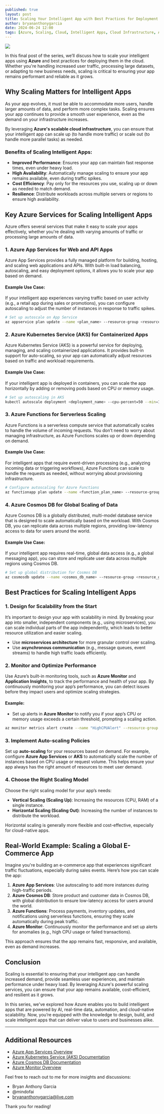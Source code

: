```yaml
---
published: true
layout: post
title: Scaling Your Intelligent App with Best Practices for Deployment on Azure
author: bryananthonygarcia
date: 2024-06-24 12:00
tags: [Azure, Scaling, Cloud, Intelligent Apps, Cloud Infrastructure, App Services]
---
```


<img src="{{site.baseurl}}/azure-scaling-banner.jpg"/>

In this final post of the series, we’ll discuss how to scale your intelligent apps using **Azure** and best practices for deploying them in the cloud. Whether you're handling increased user traffic, processing large datasets, or adapting to new business needs, scaling is critical to ensuring your app remains performant and reliable as it grows.

## Why Scaling Matters for Intelligent Apps

As your app evolves, it must be able to accommodate more users, handle larger amounts of data, and perform more complex tasks. Scaling ensures your app continues to provide a smooth user experience, even as the demand on your infrastructure increases. 

By leveraging **Azure's scalable cloud infrastructure**, you can ensure that your intelligent app can scale up (to handle more traffic) or scale out (to handle more parallel tasks) as needed.

### Benefits of Scaling Intelligent Apps:
- **Improved Performance**: Ensures your app can maintain fast response times, even under heavy load.
- **High Availability**: Automatically manage scaling to ensure your app remains available, even during traffic spikes.
- **Cost Efficiency**: Pay only for the resources you use, scaling up or down as needed to match demand.
- **Resilience**: Distribute workloads across multiple servers or regions to ensure high availability.


## Key Azure Services for Scaling Intelligent Apps

Azure offers several services that make it easy to scale your apps effectively, whether you're dealing with varying amounts of traffic or processing large amounts of data.

### 1. **Azure App Services for Web and API Apps**

Azure App Services provides a fully managed platform for building, hosting, and scaling web applications and APIs. With built-in load balancing, autoscaling, and easy deployment options, it allows you to scale your app based on demand.

#### Example Use Case:
If your intelligent app experiences varying traffic based on user activity (e.g., a retail app during sales or promotions), you can configure autoscaling to adjust the number of instances in response to traffic spikes.

```bash
# Set up autoscale on App Service
az appservice plan update --name <plan_name> --resource-group <resource_group> --sku S1 --min-instances 1 --max-instances 10
```

### 2. **Azure Kubernetes Service (AKS) for Containerized Apps**

Azure Kubernetes Service (AKS) is a powerful service for deploying, managing, and scaling containerized applications. It provides built-in support for auto-scaling, so your app can automatically adjust resources based on traffic and workload requirements.

#### Example Use Case:
If your intelligent app is deployed in containers, you can scale the app horizontally by adding or removing pods based on CPU or memory usage.

```bash
# Set up autoscaling in AKS
kubectl autoscale deployment <deployment_name> --cpu-percent=50 --min=1 --max=10
```

### 3. **Azure Functions for Serverless Scaling**

Azure Functions is a serverless compute service that automatically scales to handle the volume of incoming requests. You don’t need to worry about managing infrastructure, as Azure Functions scales up or down depending on demand.

#### Example Use Case:
For intelligent apps that require event-driven processing (e.g., analyzing incoming data or triggering workflows), Azure Functions can scale to handle the requests as needed, without worrying about provisioning infrastructure.

```bash
# Configure autoscaling for Azure Functions
az functionapp plan update --name <function_plan_name> --resource-group <resource_group> --sku Y1 --min-instances 1 --max-instances 10
```

### 4. **Azure Cosmos DB for Global Scaling of Data**

Azure Cosmos DB is a globally distributed, multi-model database service that is designed to scale automatically based on the workload. With Cosmos DB, you can replicate data across multiple regions, providing low-latency access to data for users around the world.

#### Example Use Case:
If your intelligent app requires real-time, global data access (e.g., a global messaging app), you can store and replicate user data across multiple regions using Cosmos DB.

```bash
# Set up global distribution for Cosmos DB
az cosmosdb update --name <cosmos_db_name> --resource-group <resource_group> --add locations="[{"locationName":"<region_name>"}]"
```

## Best Practices for Scaling Intelligent Apps

### 1. **Design for Scalability from the Start**

It’s important to design your app with scalability in mind. By breaking your app into smaller, independent components (e.g., using microservices), you can scale individual parts of the app independently, which leads to better resource utilization and easier scaling.

- Use **microservices architecture** for more granular control over scaling.
- Use **asynchronous communication** (e.g., message queues, event streams) to handle high traffic loads efficiently.

### 2. **Monitor and Optimize Performance**

Use Azure’s built-in monitoring tools, such as **Azure Monitor** and **Application Insights**, to track the performance and health of your app. By continuously monitoring your app’s performance, you can detect issues before they impact users and optimize scaling strategies.

#### Example:
- Set up alerts in **Azure Monitor** to notify you if your app’s CPU or memory usage exceeds a certain threshold, prompting a scaling action.

```bash
az monitor metrics alert create --name "HighCPUAlert" --resource-group <resource_group> --scopes <app_service_id> --condition "avg CpuPercentage > 75" --action <action_group_id>
```

### 3. **Implement Auto-scaling Policies**

Set up **auto-scaling** for your resources based on demand. For example, configure **Azure App Services** or **AKS** to automatically scale the number of instances based on CPU usage or request volume. This helps ensure your app always has the right amount of resources to meet user demand.

### 4. **Choose the Right Scaling Model**

Choose the right scaling model for your app’s needs:
- **Vertical Scaling (Scaling Up)**: Increasing the resources (CPU, RAM) of a single instance.
- **Horizontal Scaling (Scaling Out)**: Increasing the number of instances to distribute the workload.

Horizontal scaling is generally more flexible and cost-effective, especially for cloud-native apps.

## Real-World Example: Scaling a Global E-Commerce App

Imagine you're building an e-commerce app that experiences significant traffic fluctuations, especially during sales events. Here’s how you can scale the app:

1. **Azure App Services**: Use autoscaling to add more instances during high-traffic periods.
2. **Azure Cosmos DB**: Store product and customer data in Cosmos DB, with global distribution to ensure low-latency access for users around the world.
3. **Azure Functions**: Process payments, inventory updates, and notifications using serverless functions, ensuring they scale automatically during peak traffic.
4. **Azure Monitor**: Continuously monitor the performance and set up alerts for anomalies (e.g., high CPU usage or failed transactions).

This approach ensures that the app remains fast, responsive, and available, even as demand increases.

## Conclusion

Scaling is essential to ensuring that your intelligent app can handle increased demand, provide seamless user experiences, and maintain performance under heavy load. By leveraging Azure's powerful scaling services, you can ensure that your app remains available, cost-efficient, and resilient as it grows.

In this series, we've explored how Azure enables you to build intelligent apps that are powered by AI, real-time data, automation, and cloud-native scalability. Now, you’re equipped with the knowledge to design, build, and scale intelligent apps that can deliver value to users and businesses alike.

---

## Additional Resources

- [Azure App Services Overview](https://learn.microsoft.com/en-us/azure/app-service/)
- [Azure Kubernetes Service (AKS) Documentation](https://learn.microsoft.com/en-us/azure/aks/)
- [Azure Cosmos DB Documentation](https://learn.microsoft.com/en-us/azure/cosmos-db/)
- [Azure Monitor Overview](https://learn.microsoft.com/en-us/azure/azure-monitor/)

Feel free to reach out to me for more insights and discussions:

- Bryan Anthony Garcia
- @mindofai
- bryananthonygarcia@live.com

Thank you for reading!
